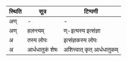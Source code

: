 | स्थिति | सूत्र | टिप्पणी |
| ----- | ------- | ------ |
| अण् | - | - |
| अण् | हलन्त्यम् | ण्-इत्यस्य इत्संज्ञा |
| अ | तस्य लोपः | इत्संज्ञकस्य लोपः |
| अ | आर्धधातुकं शेषः | अशित्त्वात् कृत् आर्धधातुकम् |
